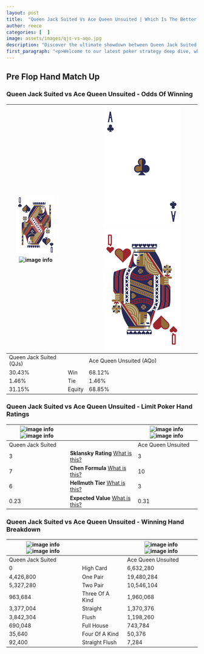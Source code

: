 ```yaml
---
layout: post
title:  "Queen Jack Suited Vs Ace Queen Unsuited | Which Is The Better Hand In Poker? A Complete Guide"
author: reece
categories: [  ]
image: assets/images/qjs-vs-aqo.jpg
description: "Discover the ultimate showdown between Queen Jack Suited and Ace Queen Unsuited in poker! Uncover the odds, strategies, and scenarios where one hand triumphs over the other. Get ready to up your poker game with this thrilling analysis."
first_paragraph: "<p>Welcome to our latest poker strategy deep dive, where we're pitting two distinct hands against each other in a high-stakes showdown: Queen Jack Suited vs Ace Queen Unsuited.</p><p>In the dynamic world of poker, every decision counts, and knowing which hand holds the upper hand is key to your success at the table.</p><p>In this article, we'll dissect these two hands, explore the scenarios where one dominates the other, and equip you with the knowledge to make strategic choices that can tip the odds in your favor.</p><p>Get ready to unravel the intriguing dynamics of these poker hands and elevate your game to new heights.</p>"
---
```




[comment]: # (sp0)

## Pre Flop Hand Match Up

<div class="table hand-ratings" markdown="1"> 



### Queen Jack Suited vs Ace Queen Unsuited - Odds Of Winning


    
| ![image info](assets/images/hand1/Q.png) ![image info](assets/images/hand1/js.png) |  | ![image info](assets/images/hand2/A.png) ![image info](assets/images/hand2/qo.png) |
| -------- | -------- | -------- |
| Queen Jack Suited (QJs) |  | Ace Queen Unsuited (AQo) |
| 30.43% | Win | 68.12% |
| 1.46% | Tie | 1.46% |
| 31.15% | Equity | 68.85% |




[comment]: # (sp1)



### Queen Jack Suited vs Ace Queen Unsuited - Limit Poker Hand Ratings


    
| ![image info](https://www.riverpairs.com/assets/images/hand1/Q.png) ![image info](https://www.riverpairs.com/assets/images/hand1/js.png) |  | ![image info](https://www.riverpairs.com/assets/images/hand2/A.png) ![image info](https://www.riverpairs.com/assets/images/hand2/qo.png) |
| -------- | -------- | -------- |
| Queen Jack Suited |  | Ace Queen Unsuited |
| 3 | **Sklansky Rating** [What is this?](/sklansky-rating-explained) | 3 |
| 7 | **Chen Formula** [What is this?](/chen-formula-explained) | 10 |
| 6 | **Hellmuth Tier** [What is this?](/Hellmuth-tier-explained) | 3 |
| 0.23 | **Expected Value** [What is this?](/expected-value-explained) | 0.31 |




[comment]: # (sp2)



### Queen Jack Suited vs Ace Queen Unsuited - Winning Hand Breakdown


    
| ![image info](https://www.riverpairs.com/assets/images/hand1/Q.png) ![image info](https://www.riverpairs.com/assets/images/hand1/js.png) |  | ![image info](https://www.riverpairs.com/assets/images/hand2/A.png) ![image info](https://www.riverpairs.com/assets/images/hand2/qo.png) |
| -------- | -------- | -------- |
| Queen Jack Suited |  | Ace Queen Unsuited |
| 0 | High Card | 6,632,280 |
| 4,426,800 | One Pair | 19,480,284 |
| 5,327,280 | Two Pair | 10,546,104 |
| 963,684 | Three Of A Kind | 1,960,068 |
| 3,377,004 | Straight | 1,370,376 |
| 3,842,304 | Flush | 1,198,260 |
| 690,048 | Full House | 743,784 |
| 35,640 | Four Of A Kind | 50,376 |
| 92,400 | Straight Flush | 7,284 |




[comment]: # (sp3)



</div>

[comment]: # (sp4)



[comment]: # (sp5)

